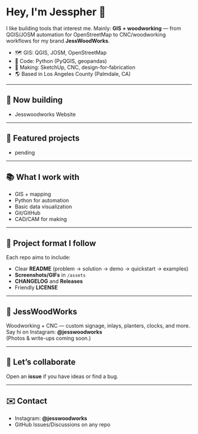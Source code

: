 # Hey, I'm Jesspher 👋

I like building tools that interest me. Mainly: **GIS + woodworking** — from QGIS/JOSM automation for OpenStreetMap to CNC/woodworking workflows for my brand **JessWoodWorks**.

- 🗺️ GIS: QGIS, JOSM, OpenStreetMap  
- 🐍 Code: Python (PyQGIS, geopandas)  
- 🧰 Making: SketchUp, CNC, design-for-fabrication  
- 🌎 Based in Los Angeles County (Palmdale, CA)

---

## 🔭 Now building
- Jesswoodworks Website

---

## 🧪 Featured projects
- pending

---

## 📚 What I work with
- GIS + mapping
- Python for automation
- Basic data visualization
- Git/GitHub
- CAD/CAM for making

---

## 📝 Project format I follow
Each repo aims to include:
- Clear **README** (problem → solution → demo → quickstart → examples)
- **Screenshots/GIFs** in `/assets`
- **CHANGELOG** and **Releases**
- Friendly **LICENSE**

---

## 📸 JessWoodWorks
Woodworking + CNC — custom signage, inlays, planters, clocks, and more.  
Say hi on Instagram: **@jesswoodworks**  
(Photos & write-ups coming soon.)

---

## 🤝 Let’s collaborate
Open an **issue** if you have ideas or find a bug.

---

## ✉️ Contact
- Instagram: **@jesswoodworks**
- GitHub Issues/Discussions on any repo
